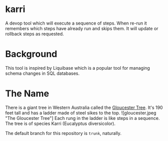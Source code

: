 # karri
A devop tool which will execute a sequence of steps. When re-run it 
remembers which steps have already run and skips them. It will update or rollback steps  as requested.

# Background
This tool is inspired by Liquibase which is a popular tool for managing schema changes in SQL databases. 

# The Name
There is a giant tree in Western Australia called the [Gloucester Tree](https://en.wikipedia.org/wiki/Gloucester_Tree). It's 190 feet tall and has a ladder made of steel sikes to the top. ![gloucester.jpeg "The Gloucester Tree"] Each rung in the ladder is like steps in a sequence. The tree is of species Karri (Eucalyptus diversicolor). 

The default branch for this repository is `trunk`, naturally.
